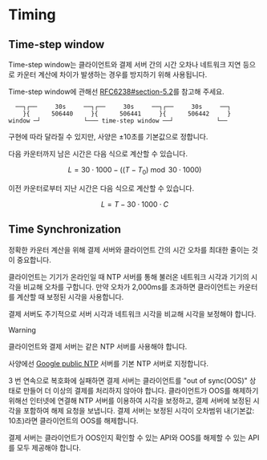 # Timing

## Time-step window

Time-step window는 클라이언트와 결제 서버 간의 시간 오차나 네트워크 지연 등으로 카운터 계산에 차이가 발생하는 경우를 방지하기 위해 사용됩니다.

Time-step window에 관해선 [RFC6238#section-5.2](https://datatracker.ietf.org/doc/html/rfc6238#section-5.2)를 참고해 주세요.

```text
  ──┐┌──     30s     ──┐┌──     30s     ──┐┌──     30s     ──┐
    }{      506440     }{      506441     }{      506442     }
window ─┘            └─── time-step window ──┘            └──
```

구현에 따라 달라질 수 있지만, 사양은 ±10초를 기본값으로 정합니다.

다음 카운터까지 남은 시간은 다음 식으로 계산할 수 있습니다.

$$
L = 30\cdot1000-((T-T_{0})\bmod30\cdot1000)
$$

이전 카운터로부터 지난 시간은 다음 식으로 계산할 수 있습니다.

$$
L = T-30\cdot1000\cdot{C}
$$


## Time Synchronization

정확한 카운터 계산을 위해 결제 서버와 클라이언트 간의 시간 오차를 최대한 줄이는 것이 중요합니다.

클라이언트는 기기가 온라인일 때 NTP 서버를 통해 불러온 네트워크 시각과 기기의 시각을 비교해 오차를 구합니다.
만약 오차가 2,000ms를 초과하면 클라이언트는 카운터를 계산할 때 보정된 시각을 사용합니다.

결제 서버도 주기적으로 서버 시각과 네트워크 시각을 비교해 시각을 보정해야 합니다.

> [!WARNING]
> 클라이언트와 결제 서버는 같은 NTP 서버를 사용해야 합니다.
> 
> 사양에선 [Google public NTP](https://developers.google.com/time) 서버를 기본 NTP 서버로 지정합니다.

3 번 연속으로 복호화에 실패하면 결제 서버는 클라이언트를 "out of sync(OOS)" 상태로 만들어 더 이상의 결제를 처리하지 않아야 합니다.
클라이언트가 OOS를 해제하기 위해선 인터넷에 연결해 NTP 서버를 이용하여 시각을 보정하고, 결제 서버에 보정된 시각을 포함하여 해제 요청을 보냅니다. 결제 서버는 보정된 시각이 오차범위 내(기본값: 10초)라면 클라이언트의 OOS를 해제합니다.

결제 서버는 클라이언트가 OOS인지 확인할 수 있는 API와 OOS를 해제할 수 있는 API를 모두 제공해야 합니다.
